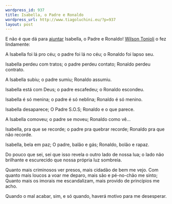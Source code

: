 ```yaml
--- 
wordpress_id: 937
title: Isabella, o Padre e Ronaldo
wordpress_url: http://www.tiagoluchini.eu/?p=937
layout: post
---
```

E não é que dá para <a href="http://www.tiagoluchini.eu/2008/05/08/casos-que-quase-nao-vale-a-pena-comentar/" target="_blank">ajuntar</a> Isabella, o Padre e Ronaldo! <a href="http://verticontes.blogspot.com/2008/05/isabella-o-padre-e-ronaldo.html" target="_blank">Wilson Tonioli</a> o fez lindamente:

A Isabella foi lá pro céu;
o padre foi lá no céu;
o Ronaldo foi lapso seu.

Isabella perdeu com tratos;
o padre perdeu contato;
Ronaldo perdeu contrato.

A Isabella subiu;
o padre sumiu;
Ronaldo assumiu.

Isabella está com Deus;
o padre escafedeu;
o Ronaldo escondeu.

Isabella é só menina;
o padre é só neblina;
Ronaldo é só menino.

Isabella desaparece;
O Padre S.O.S;
Ronaldo e o que parece.

A Isabella comoveu;
o padre se moveu;
Ronaldo como vê...

Isabella, pra que se recorde;
o padre pra quebrar recorde;
Ronaldo pra que não recorde.

Isabella, bela em paz;
O padre, balão e gás;
Ronaldo, bolão e rapaz.

Do pouco que sei,
sei que isso revela o outro lado de nossa lua;
o lado não brilhante e escurecido
que nossa própria luz sombreia.

Quanto mais criminosos ver presos,
mais cidadão de bem me vejo.
Com quanto mais loucos a voar me deparo,
mais são e pé-no-chão me sinto;
Quanto mais os imorais me escandalizam,
mais provido de princípios me acho.

Quando o mal acabar,
sim, e só quando,
haverá motivo para me desesperar.
